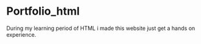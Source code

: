 # Portfolio_html
During my learning period of HTML i made this website just get a hands on experience.
